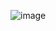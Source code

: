 ![image](https://github.com/DinhSonBui/Full-Stack/assets/86103959/c7cfa691-63c5-40fd-9cf0-6374ede9f70d)
